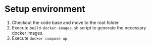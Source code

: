 # Setup environment

1. Checkout the code base and move to the root folder
2. Execute `build-docker-images.sh` script to generate the necessary docker images.
3. Execute `docker compose up`
